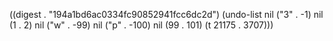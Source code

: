 
((digest . "194a1bd6ac0334fc90852941fcc6dc2d") (undo-list nil ("3" . -1) nil (1 . 2) nil ("w" . -99) nil ("p" . -100) nil (99 . 101) (t 21175 . 3707)))
